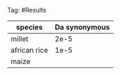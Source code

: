 Tag: #Results

| species | Da synonymous |
|---|---|
| millet | 2e-5 |
| african rice | 1e-5 |
|maize | |
